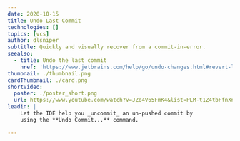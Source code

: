 ```yaml
---
date: 2020-10-15
title: Undo Last Commit
technologies: []
topics: [vcs]
author: dlsniper
subtitle: Quickly and visually recover from a commit-in-error.
seealso:
  - title: Undo the last commit
    href: 'https://www.jetbrains.com/help/go/undo-changes.html#revert-last-commit'
thumbnail: ./thumbnail.png
cardThumbnail: ./card.png
shortVideo:
  poster: ./poster_short.png
  url: https://www.youtube.com/watch?v=JZo4V65FmK4&list=PLM-t1Z4tbFfnXnghmtk6WVz10_pivOw25&index=35&t=0s
leadin: |
    Let the IDE help you _uncommit_ an un-pushed commit by
    using the **Undo Commit...** command.

---
```

